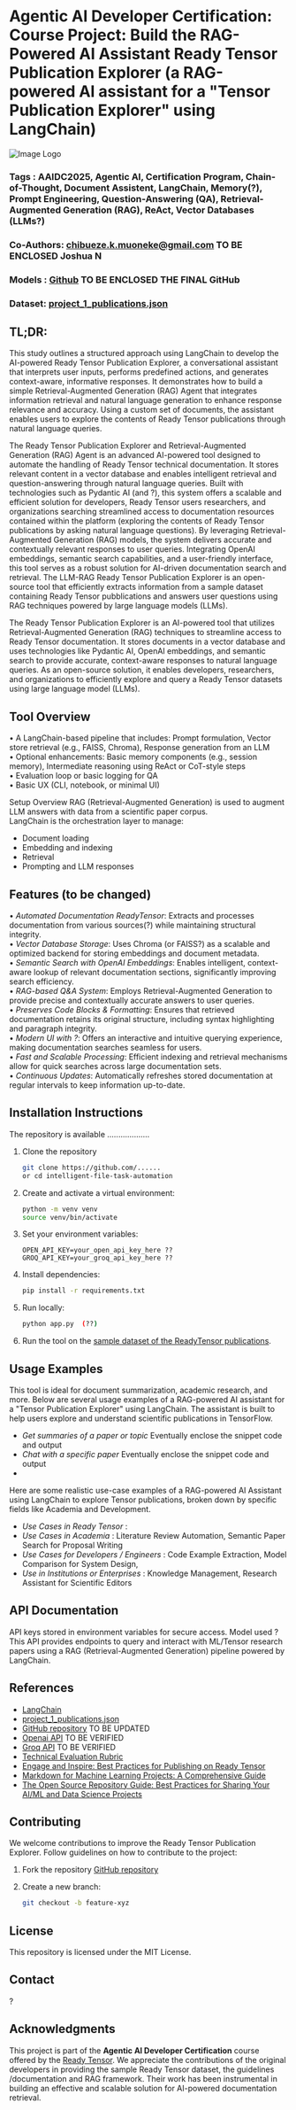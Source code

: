 
# Agentic AI Developer Certification: Course Project: Build the RAG-Powered AI Assistant Ready Tensor Publication Explorer (a RAG-powered AI assistant for a "Tensor Publication Explorer" using LangChain)


![Image Logo](ChatGPT_Image_v2_resized.jpg)

### Tags : AAIDC2025, Agentic AI, Certification Program, Chain-of-Thought, Document Assistent, LangChain, Memory(?), Prompt Engineering, Question-Answering (QA), Retrieval-Augmented Generation (RAG), ReAct, Vector Databases (LLMs?)
### Co-Authors: chibueze.k.muoneke@gmail.com TO BE ENCLOSED Joshua N
### Models : [Github](https://githup_project)  TO BE ENCLOSED THE FINAL GitHub
### Dataset: [project_1_publications.json](https://drive.google.com/drive/folders/1HAqLXL2W-sh8hqoBb1iSauJ_0wZVRxB9)


## TL;DR:

This study outlines a structured approach using LangChain to develop the AI-powered Ready Tensor Publication Explorer, a conversational assistant that interprets user inputs, performs predefined actions, and generates context-aware, informative responses. It demonstrates how to build a simple Retrieval-Augmented Generation (RAG) Agent that integrates information retrieval and natural language generation to enhance response relevance and accuracy. Using a custom set of documents, the assistant enables users to explore the contents of Ready Tensor publications through natural language queries.

The Ready Tensor Publication Explorer and Retrieval-Augmented Generation (RAG) Agent is an advanced AI-powered tool designed to automate the handling of Ready Tensor technical documentation. It stores relevant content in a vector database and enables intelligent retrieval and question-answering through natural language queries. Built with technologies such as Pydantic AI (and ?), this system offers a scalable and efficient solution for developers, Ready Tensor users researchers, and organizations searching streamlined access to documentation resources contained within the platform (exploring the contents of Ready Tensor publications by asking natural language questions).
By leveraging Retrieval-Augmented Generation (RAG) models, the system delivers accurate and contextually relevant responses to user queries. Integrating OpenAI embeddings, semantic search capabilities, and a user-friendly interface, this tool serves as a robust solution for AI-driven documentation search and retrieval.
The LLM-RAG Ready Tensor Publication Explorer is an open-source tool that efficiently extracts information from a sample dataset containing Ready Tensor pubblications and answers user questions using RAG techniques powered by large language models (LLMs).

The Ready Tensor Publication Explorer is an AI-powered tool that utilizes Retrieval-Augmented Generation (RAG) techniques to streamline access to Ready Tensor documentation. It stores documents in a vector database and uses technologies like Pydantic AI, OpenAI embeddings, and semantic search to provide accurate, context-aware responses to natural language queries. As an open-source solution, it enables developers, researchers, and organizations to efficiently explore and query a Ready Tensor datasets using large language model (LLMs).

## Tool Overview 
• A LangChain-based pipeline that includes: Prompt formulation, Vector store retrieval (e.g., 
FAISS, Chroma), Response generation from an LLM   
• Optional enhancements: Basic memory components (e.g., session memory), Intermediate 
reasoning using ReAct or CoT-style steps   
• Evaluation loop or basic logging for QA   
• Basic UX (CLI, notebook, or minimal UI)   

 Setup Overview
RAG (Retrieval-Augmented Generation) is used to augment LLM answers with data from a scientific paper corpus.  
LangChain is the orchestration layer to manage:  
   - Document loading  
   - Embedding and indexing  
   - Retrieval  
   - Prompting and LLM responses  


## Features (to be changed)
• _Automated Documentation ReadyTensor_: Extracts and processes documentation from various sources(?) while maintaining structural integrity.  
• _Vector Database Storage_: Uses Chroma (or FAISS?) as a scalable and optimized backend for storing embeddings and document metadata.  
• _Semantic Search with OpenAI Embeddings_: Enables intelligent, context-aware lookup of relevant documentation sections, significantly improving search efficiency.  
• _RAG-based Q&A System_: Employs Retrieval-Augmented Generation to provide precise and contextually accurate answers to user queries.  
• _Preserves Code Blocks & Formatting_: Ensures that retrieved documentation retains its original structure, including syntax highlighting and paragraph integrity.  
• _Modern UI with ?_: Offers an interactive and intuitive querying experience, making documentation searches seamless for users.  
• _Fast and Scalable Processing_: Efficient indexing and retrieval mechanisms allow for quick searches across large documentation sets.  
• _Continuous Updates_: Automatically refreshes stored documentation at regular intervals to keep information up-to-date.  


## Installation Instructions
The repository is available ...................
1. Clone the repository
   ```bash
   git clone https://github.com/......
   or cd intelligent-file-task-automation
   ```
2. Create and activate a virtual environment:
   ```bash
   python -m venv venv
   source venv/bin/activate
   ```
3. Set your environment variables:
   ```
   OPEN_API_KEY=your_open_api_key_here ??
   GROQ_API_KEY=your_groq_api_key_here ??
   ```
8. Install dependencies:
   ```bash
   pip install -r requirements.txt
   ```
9. Run locally:
   ```bash
   python app.py  (??)
   ```
10. Run the tool on the [sample dataset of the ReadyTensor publications](https://drive.google.com/drive/folders/1HAqLXL2W-sh8hqoBb1iSauJ_0wZVRxB9).


## Usage Examples 
This tool is ideal for document summarization, academic research, and more.
Below are several usage examples of a RAG-powered AI assistant for a "Tensor Publication Explorer" using LangChain. The assistant is built to help users explore and understand scientific publications in TensorFlow.
- _Get summaries of a paper or topic_  Eventually enclose the snippet code and output 
- _Chat with a specific paper_         Eventually enclose the snippet code and output 
- 
Here are some realistic use-case examples of a RAG-powered AI Assistant using LangChain to explore Tensor publications, broken down by specific fields like Academia and Development.
- _Use Cases in Ready Tensor_ : 
- _Use Cases in Academia_ : Literature Review Automation, Semantic Paper Search for Proposal Writing
- _Use Cases for Developers / Engineers_ :  Code Example Extraction, Model Comparison for System Design,
- _Use in Institutions or Enterprises_ : Knowledge Management, Research Assistant for Scientific Editors

## API Documentation
API keys stored in environment variables for secure access.
Model used ? 
This API provides endpoints to query and interact with ML/Tensor research papers using a RAG (Retrieval-Augmented Generation) pipeline powered by LangChain.

## References
- [LangChain](https://www.langchain.com/langchain)    
- [project_1_publications.json](https://drive.google.com/drive/folders/1HAqLXL2W-sh8hqoBb1iSauJ_0wZVRxB9)    
- [GitHub repository](https://github.com/project)                TO BE UPDATED 
- [Openai API](https://platform.openai.com/account/api-keys)    TO BE VERIFIED                 
- [Groq API](https://console.groq.com/) TO BE VERIFIED
- [Technical Evaluation Rubric](https://app.readytensor.ai/publications/WsaE5uxLBqnH)
- [Engage and Inspire: Best Practices for Publishing on Ready Tensor](https://app.readytensor.ai/publications/engage_and_inspire_best_practices_for_publishing_on_ready_tensor_SBgkOyUsP8qQ)
- [Markdown for Machine Learning Projects: A Comprehensive Guide](https://app.readytensor.ai/publications/markdown_for_machine_learning_projects_a_comprehensive_guide_LX9cbIx7mQs9)
- [The Open Source Repository Guide: Best Practices for Sharing Your AI/ML and Data Science Projects](https://app.readytensor.ai/publications/best-practices-for-ai-project-code-repositories-0llldKKtn8Xb)



## Contributing
We welcome contributions to improve the Ready Tensor Publication Explorer. Follow guidelines on how to contribute to the project:

1. Fork the repository [GitHub repository](https://github.com/project)
   
2. Create a new branch:
   ```bash
   git checkout -b feature-xyz
   ```

## License
This repository is licensed under the MIT License. 

## Contact
? 

## Acknowledgments
This project is part of the **Agentic AI Developer Certification**  course offered by the [Ready Tensor](https://www.readytensor.ai). We appreciate the contributions of the original developers in providing the sample Ready Tensor dataset, the guidelines /documentation and RAG framework. Their work has been instrumental in building an effective and scalable solution for AI-powered documentation retrieval.








